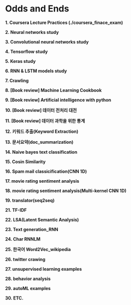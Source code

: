 # Odds and Ends



**1. Coursera Lecture Practices (./coursera_finace_exam)**


**2. Neural networks study**


**3. Convolutional neural networks study**


**4. Tensorflow study**


**5. Keras study**


**6. RNN & LSTM models study**


**7. Crawling**


**8. [Book review] Machine Learning Cookbook**


**9. [Book review] Artificial intelligence with python**


**10. [Book review] 데이터 전처리 대전**


**11. [Book review] 데이터 과학을 위한 통계**


**12. 키워드 추출(Keyword Extraction)**


**13. 문서요약(doc_summarization)**


**14. Naive bayes text classification**


**15. Cosin Similarity**


**16. Spam mail classicification(CNN 1D)**


**17. movie rating sentiment analysis**


**18. movie rating sentiment analysis(Multi-kernel CNN 1D)**


**19. translator(seq2seq)**


**21. TF-IDF**


**22. LSA(Latent Semantic Analysis)**


**23. Text generation_RNN**


**24. Char RNNLM**


**25. 한국어 Word2Vec_wikipedia**


**26. twitter crawing**


**27. unsupervised learning examples**


**28. behavior analysis**


**29. autoML examples**


**30. ETC.**



